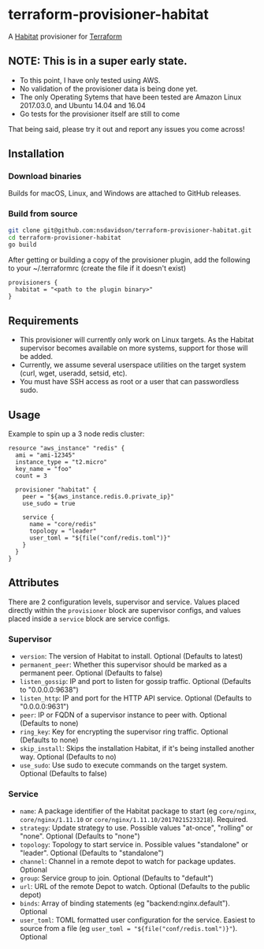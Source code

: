# terraform-provisioner-habitat
A [Habitat](https://habitat.sh) provisioner for [Terraform](https://terraform.io)

## **NOTE:  This is in a super early state.**
* To this point, I have only tested using AWS.
* No validation of the provisioner data is being done yet.
* The only Operating Sytems that have been tested are Amazon Linux 2017.03.0, and Ubuntu 14.04 and 16.04
* Go tests for the provisioner itself are still to come

That being said, please try it out and report any issues you come across!

## Installation
### Download binaries
Builds for macOS, Linux, and Windows are attached to GitHub releases.

### Build from source
```bash
git clone git@github.com:nsdavidson/terraform-provisioner-habitat.git
cd terraform-provisioner-habitat
go build
```

After getting or building a copy of the provisioner plugin, add the following to your ~/.terraformrc (create the file if it doesn't exist)
```
provisioners {
  habitat = "<path to the plugin binary>"
}
```

## Requirements
* This provisioner will currently only work on Linux targets.  As the Habitat supervisor becomes available on more systems, support for those will be added.
* Currently, we assume several userspace utilities on the target system (curl, wget, useradd, setsid, etc).  
* You must have SSH access as root or a user that can passwordless sudo.

## Usage
Example to spin up a 3 node redis cluster:
```hcl
resource "aws_instance" "redis" {
  ami = "ami-12345"
  instance_type = "t2.micro"
  key_name = "foo"
  count = 3

  provisioner "habitat" {
    peer = "${aws_instance.redis.0.private_ip}"
    use_sudo = true
    
    service {
      name = "core/redis"
      topology = "leader"
      user_toml = "${file("conf/redis.toml")}"
    }
  }
}
```

## Attributes
There are 2 configuration levels, supervisor and service.  Values placed directly within the `provisioner` block are supervisor configs, and values placed inside a `service` block are service configs.
### Supervisor
* `version`: The version of Habitat to install.  Optional (Defaults to latest)
* `permanent_peer`: Whether this supervisor should be marked as a permanent peer. Optional (Defaults to false)
* `listen_gossip`: IP and port to listen for gossip traffic.  Optional (Defaults to "0.0.0.0:9638")
* `listen_http`: IP and port for the HTTP API service.  Optional (Defaults to "0.0.0.0:9631")
* `peer`: IP or FQDN of a supervisor instance to peer with.  Optional (Defaults to none)
* `ring_key`: Key for encrypting the supervisor ring traffic.  Optional (Defaults to none)
* `skip_install`: Skips the installation Habitat, if it's being installed another way.  Optional (Defaults to no)
* `use_sudo`: Use sudo to execute commands on the target system. Optional (Defaults to false)

### Service
* `name`: A package identifier of the Habitat package to start (eg `core/nginx`, `core/nginx/1.11.10` or `core/nginx/1.11.10/20170215233218`).  Required.
* `strategy`: Update strategy to use. Possible values "at-once", "rolling" or "none".  Optional (Defaults to "none")
* `topology`: Topology to start service in.  Possible values "standalone" or "leader".  Optional (Defaults to "standalone")
* `channel`: Channel in a remote depot to watch for package updates.  Optional
* `group`: Service group to join.  Optional (Defaults to "default")
* `url`: URL of the remote Depot to watch.  Optional (Defaults to the public depot)
* `binds`:  Array of binding statements (eg "backend:nginx.default").  Optional
* `user_toml`: TOML formatted user configuration for the service.  Easiest to source from a file (eg `user_toml = "${file("conf/redis.toml")}"`).  Optional